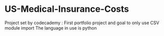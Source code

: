 # US-Medical-Insurance-Costs
Project set by codecademy : First portfolio project and goal to only use CSV module import 
The language in use is python 
